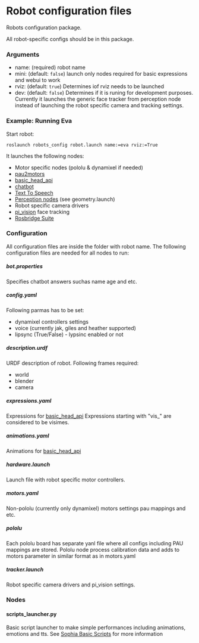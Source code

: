 # Robot configuration files

Robots configuration package.

All robot-specific configs should be in this package.

### Arguments
 * name: (required) robot name
 * mini: (default: `false`) launch only nodes required for basic expressions and webui to work
 * rviz: (default: `true`)  Determines iof rviz needs to be launched
 * dev: (default: `false`) Determines if it is runing for development purposes. Currently it launches the generic face tracker from perception node instead of launching the robot specific camera and tracking settings.
### Example: Running Eva

Start robot:
```
roslaunch robots_config robot.launch name:=eva rviz:=True
```

It launches the following nodes:
  * Motor specific nodes (pololu & dynamixel if needed)
  * [pau2motors](https://github.com/hansonrobotics/pau2motors)
  * [basic_head_api](https://github.com/hansonrobotics/basic_head_api)
  * [chatbot](https://github.com/hansonrobotics/chatbot)
  * [Text To Speech](https://github.com/hansonrobotics/tts)
  * [Perception nodes](https://github.com/hansonrobotics/perception) (see geometry.launch)
  * Robot specific camera drivers
  * [pi_vision](https://github.com/hansonrobotics/pi_vision) face tracking
  * [Rosbridge Suite](http://wiki.ros.org/rosbridge_suite)

### Configuration
All configuration files are inside the folder with robot name.
The following configuration files are needed for all nodes to run:

##### bot.properties
Specifies chatbot answers suchas name age and etc.

##### config.yaml
Following parmas has to be set:
  * dynamixel controllers settings
  * voice (currently jak, giles and heather supported)
  * lipsync (True/False) - lypsinc enabled or not

##### description.urdf
URDF description of robot. Following frames required:
  * world
  * blender
  * camera

##### expressions.yaml
Expressions for [basic_head_api](https://github.com/hansonrobotics/basic_head_api)
Expressions starting with "vis_" are considered to be visimes.

##### animations.yaml
Animations for [basic_head_api](https://github.com/hansonrobotics/basic_head_api)

##### hardware.launch
Launch file with robot specific motor controllers.

##### motors.yaml
Non-pololu (currently only dynamixel) motors settings pau mappings and etc.

##### pololu
Each pololu board has separate yanl file where all configs including PAU mappings are stored. Pololu node process calibration data and adds to motors parameter in similar format as in motors.yaml

##### tracker.launch
Robot specific camera drivers and pi_vision settings.

### Nodes
#### scripts_launcher.py
Basic script launcher to make simple performances including animations, emotions and tts. See [Sophia Basic Scripts](http://wiki.hansonrobotics.com/w/Sophia_Basic_Scripts) for more information
